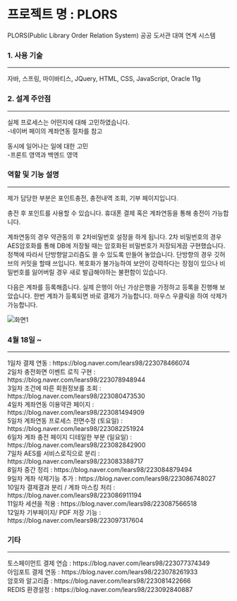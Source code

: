 # 프로젝트 명 : PLORS
PLORS(Public Library Order Relation System)
공공 도서관 대여 연계 시스템

### 1. 사용 기술
<hr/>
자바, 스프링, 마이바티스, JQuery, HTML, CSS, JavaScript, Oracle 11g

### 2. 설계 주안점
<hr/>
<p>
실제 프로세스는 어떤지에 대해 고민하였습니다.<br>
  -네이버 페이의 계좌연동 절차를 참고

동시에 일어나는 일에 대한 고민<br>
  -프론트 영역과 백엔드 영역
</p>

### 역할 및 기능 설명
<hr/>
<p>
제가 담당한 부분은 포인트충전, 충전내역 조회, 기부 페이지입니다.

충전 후 포인트를 사용할 수 있습니다.
휴대폰 결제 혹은 계좌연동을 통해 충전이 가능합니다.

계좌연동의 경우
약관동의 후 2차비밀번호 설정을 하게 됩니다.
2차 비밀번호의 경우 AES암호화를 통해 DB에 저장될 때는 암호화된 비밀번호가 저장되게끔 구현했습니다.
정책에 따라서 단방향알고리즘도 쓸 수 있도록 만들어 놓았습니다.
단방향의 경우 깃허브의 커밋을 할때 쓰입니다. 복호화가 불가능하여 
보안이 강력하다는 장점이 있으나 비밀번호를 잃어버릴 경우 새로 발급해야하는
불편함이 있습니다.

다음은 계좌를 등록해줍니다.
실제 은행이 아닌 가상은행을 가정하고 등록을 진행해 보았습니다.
한번 계좌가 등록되면 바로 결제가 가능합니다.
마우스 우클릭을 하여 삭제가 가능합니다.
  

</p>

![화면1](https://user-images.githubusercontent.com/96603612/237048835-f3b64f3a-401f-4a40-a070-2d173654d158.png)




### 4월 18일 ~ 
<hr/>
1일차 결제 연동 : https://blog.naver.com/lears98/223078466074<br>
2일차 충전화면 이벤트 로직 구현 : https://blog.naver.com/lears98/223078948944<br>
3일차 조건에 따른 회원정보를 조회 : https://blog.naver.com/lears98/223080473530<br>
4일차 계좌연동 이용약관 페이지 : https://blog.naver.com/lears98/223081494909<br>
5일차 계좌연동 프로세스 전면수정 (토요일)  : https://blog.naver.com/lears98/223082251924<br>
6일차 계좌 충전 페이지 디테일한 부분 (일요일) : https://blog.naver.com/lears98/223082842900 <br>
7일차 AES를 서비스로직으로 분리 : https://blog.naver.com/lears98/223083388717<br>
8일차 중간 정리 : https://blog.naver.com/lears98/223084879494<br>
9일차 계좌 삭제기능 추가 : https://blog.naver.com/lears98/223086748027<br>
10일차 결제결과 분리 / 계좌 마스킹 처리 : https://blog.naver.com/lears98/223086911194<br>
11일차 세션을 적용 : https://blog.naver.com/lears98/223087566518<br>
12일차 기부페이지/ PDF 저장 기능 : https://blog.naver.com/lears98/223097317604<br>




### 기타
<hr/>
토스페이먼트 결제 연습 : https://blog.naver.com/lears98/223077374349<br>
아임포트 결제 연동 : https://blog.naver.com/lears98/223078261933<br>
암호와 알고리즘 : https://blog.naver.com/lears98/223081422666<br>
REDIS 환경설정 : https://blog.naver.com/lears98/223092840887<br>
